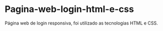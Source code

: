 # Pagina-web-login-html-e-css
Página web de login responsiva, foi utilizado as tecnologias HTML e CSS.
